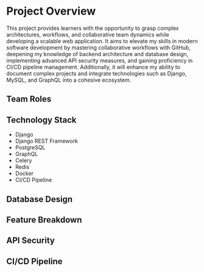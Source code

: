# Project Overview

This project provides learners with the opportunity to grasp complex architectures, workflows, and collaborative team dynamics while developing a scalable web application. It aims to elevate my skills in modern software development by mastering collaborative workflows with GitHub, deepening my knowledge of backend architecture and database design, implementing advanced API security measures, and gaining proficiency in CI/CD pipeline management. Additionally, it will enhance my ability to document complex projects and integrate technologies such as Django, MySQL, and GraphQL into a cohesive ecosystem.

## Team Roles

## Technology Stack

- Django
- Django REST Framework
- PostgreSQL
- GraphQL
- Celery
- Redis
- Docker
- CI/CD Pipeline

## Database Design

## Feature Breakdown

## API Security

## CI/CD Pipeline
